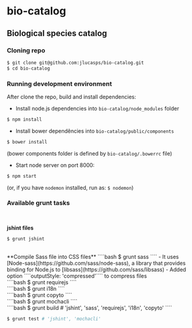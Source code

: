# bio-catalog

## Biological species catalog

### Cloning repo

````bash
$ git clone git@github.com:jlucasps/bio-catalog.git
$ cd bio-catalog
````

### Running development environment

After clone the repo, build and install dependencies:

* Install node.js dependencies into ````bio-catalog/node_modules```` folder

````bash
$ npm install
````

* Install bower dependêncies into ```` bio-catalog/public/components ````

````bash
$ bower install
````

(bower components folder is defined by ````bio-catalog/.bowerrc```` file)


* Start node server on port 8000:

````bash
$ npm start
````

(or, if you have ````nodemon```` installed, run as: ````$ nodemon````)


### Available grunt tasks
<br>

**jshint files**
````bash
$ grunt jshint
````

<br>
**Compile Sass file into CSS files**
````bash
$ grunt sass
````
- It uses [Node-sass](https://github.com/sass/node-sass), a library that provides binding for Node.js to [libsass](https://github.com/sass/libsass)
- Added option ````outputStyle: 'compressed'```` to compress files

<br>
````bash
$ grunt requirejs
````

<br>
````bash
$ grunt i18n
````

<br>
````bash
$ grunt copyto
````

<br>
````bash
$ grunt mochacli
````

<br>
````bash
$ grunt build # 'jshint', 'sass', 'requirejs', 'i18n', 'copyto'
````

````bash
$ grunt test # 'jshint', 'mochacli'
````
